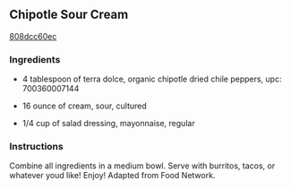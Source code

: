 ## Chipotle Sour Cream

[808dcc60ec](http://tastykitchen.com/recipes/condiments/chipotle-sour-cream/)

### Ingredients

 - 4 tablespoon of terra dolce, organic chipotle dried chile peppers, upc: 700360007144

 - 16 ounce of cream, sour, cultured

 - 1/4 cup of salad dressing, mayonnaise, regular

### Instructions

Combine all ingredients in a medium bowl. Serve with burritos, tacos, or whatever youd like! Enjoy! Adapted from Food Network.